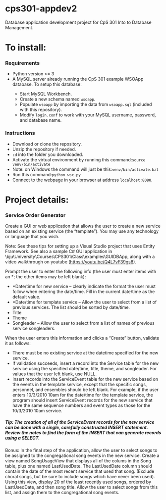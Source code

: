# cps301-appdev2
Database application development project for CpS 301 Into to Database Management.

<h1>To install:</h1>
<h3>Requirements</h3>
<ul>
  <li>Python version >= 3</li>
  <li>A MySQL server already running the CpS 301 example WSOApp database. To setup this database:</li>
  <ul>
    <li>Start MySQL Workbench.</li>
    <li>Create a new schema named <code>wsoapp</code>.</li>
    <li>Populate <code>wsoapp</code> by importing the data from <code>wsoapp.sql</code> (included with this repository).</li>
    <li>Modify <code>login.conf</code> to work with your MySQL username, password, and database name.</li>
  </ul>
</ul>
<h3>Instructions</h3>
<ul>
  <li>Download or clone the repository.</li>
  <li>Unzip the repository if needed.</li>
  <li><code>cd</code> into the folder you downloaded.</li>
  <li>Activate the virtual environment by running this command:<code>source venv/bin/activate</code></li>
  <li>Note: on Windows the command will just be this:<code>venv/bin/activate.bat</code></li>
  <li>Run this command:<code>python wsc.py</code></li>
  <li>Connect to the webpage in your browser at address <code>localhost:8080</code>.</li>
</ul>

<h1>Project details:</h1>
<h3>Service Order Generator</h3>
<p>
Create a GUI or web application that allows the user to create a new service based on an existing service (the “template”). You may use any technology or language that you wish.

Note: See these tips for setting up a Visual Studio project that uses Entity Framework. See also a sample C# GUI application in \bju\University\Courses\CPS301\Class\examples\GUIDBApp, along with a video walkthrough on youtube (https://youtu.be/Q4L7vF39gs8).

Prompt the user to enter the following info (the user must enter items with an *; the other items may be left blank):</p>

<ul>
  
<li>*Date/time for new service – clearly indicate the format the user must follow when entering the date/time. Fill in the current date/time as the default value.</li>

<li>*Date/time for template service – Allow the user to select from a list of previous services. The list should be sorted by date/time.</li>

<li>Title</li>

<li>Theme</li>

<li>Songleader – Allow the user to select from a list of names of previous service songleaders.</li>
</ul>

<p>
When the user enters this information and clicks a “Create” button, validate it as follows:

<ul>

<li>There must be no existing service at the datetime specified for the new service.</li>

<li>If validation succeeds, insert a record into the Service table for the new service using the specified date/time, title, theme, and songleader. For values that the user left blank, use NULL.</li>

<li>Insert records into the ServiceEvent table for the new service based on the events in the template service, except that the specific songs, personnel, and ensembles should be left blank. For example, if the user enters 10/3/2010 10am for the date/time for the template service, the program should insert ServiceEvent records for the new service that have the same sequence numbers and event types as those for the 10/3/2010 10am service.</li>

</ul>

<h5>Tip: The creation of all of the ServiceEvent records for the new service can be done with a single, carefully constructed INSERT statement. Review the notes to find the form of the INSERT that can generate records using a SELECT.</h5>

Bonus: In the final step of the application, allow the user to select songs to be assigned to the congregational song events in the new service. Create a view named SongUsageView that displays all of the colums in the Song table, plus one named LastUsedDate. The LastUsedDate column should contain the date of the most recent service that used that song. (Exclude choral songs, but be sure to include songs which have never been used). Using this view, display 20 of the least recently used songs, ordered by LastUsedDate, and then song title. Allow the user to select songs from this list, and assign them to the congregational song events.
</p>
